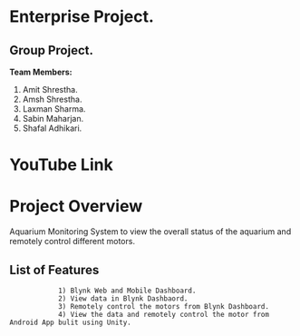 # Enterprise Project.

## Group Project.

**Team Members:**

1. Amit Shrestha.
2. Amsh Shrestha.
3. Laxman Sharma. 
4. Sabin Maharjan.
5. Shafal Adhikari.

# YouTube Link


# Project Overview
Aquarium Monitoring System to view the overall status of the aquarium and remotely control different motors.

## List of Features
                1) Blynk Web and Mobile Dashboard.
                2) View data in Blynk Dashbaord.
                3) Remotely control the motors from Blynk Dashboard.
                4) View the data and remotely control the motor from Android App bulit using Unity.
               